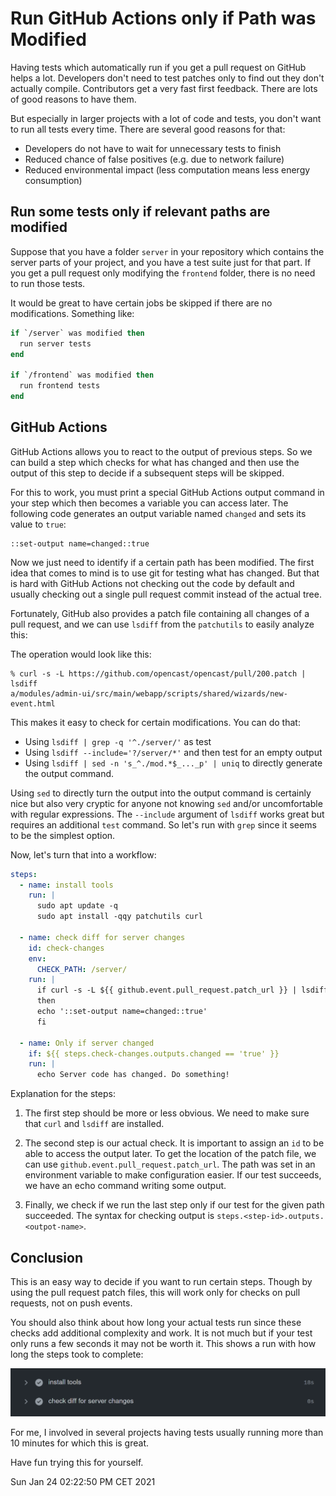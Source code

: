 Run GitHub Actions only if Path was Modified
============================================

Having tests which automatically run if you get a pull request on GitHub helps a lot.
Developers don't need to test patches only to find out they don't actually compile.
Contributors get a very fast first feedback.
There are lots of good reasons to have them.

But especially in larger projects with a lot of code and tests, you don't want to run all tests every time.
There are several good reasons for that:

- Developers do not have to wait for unnecessary tests to finish
- Reduced chance of false positives (e.g. due to network failure)
- Reduced environmental impact (less computation means less energy consumption)


Run some tests only if relevant paths are modified
--------------------------------------------------

Suppose that you have a folder `server` in your repository which contains the server parts of your project,
and you have a test suite just for that part.
If you get a pull request only modifying the `frontend` folder, there is no need to run those tests.

It would be great to have certain jobs be skipped if there are no modifications.
Something like:

```pascal
if `/server` was modified then
  run server tests
end

if `/frontend` was modified then
  run frontend tests
end
```


GitHub Actions
--------------

GitHub Actions allows you to react to the output of previous steps.
So we can build a step which checks for what has changed
and then use the output of this step to decide if a subsequent steps will be skipped.

For this to work, you must print a special GitHub Actions output command in your step which then becomes a variable you can access later.
The following code generates an output variable named `changed` and sets its value to `true`:

```
::set-output name=changed::true
```

Now we just need to identify if a certain path has been modified.
The first idea that comes to mind is to use git for testing what has changed.
But that is hard with GitHub Actions not checking out the code by default and usually checking out a single pull request commit instead of the actual tree.

Fortunately, GitHub also provides a patch file containing all changes of a pull request,
and we can use `lsdiff` from the `patchutils` to easily analyze this:

The operation would look like this:

```
% curl -s -L https://github.com/opencast/opencast/pull/200.patch | lsdiff
a/modules/admin-ui/src/main/webapp/scripts/shared/wizards/new-event.html
```

This makes it easy to check for certain modifications.
You can do that:

- Using `lsdiff | grep -q '^./server/'` as test
- Using `lsdiff --include='?/server/*'` and then test for an empty output
- Using `lsdiff | sed -n 's_^./mod.*$_..._p' | uniq` to directly generate the output command.

Using `sed` to directly turn the output into the output command is certainly nice but also very cryptic for anyone not knowing `sed` and/or uncomfortable with regular expressions.
The `--include` argument of `lsdiff` works great but requires an additional `test` command.
So let's run with `grep` since it seems to be the simplest option.

Now, let's turn that into a workflow:

```yml
steps:
  - name: install tools
    run: |
      sudo apt update -q
      sudo apt install -qqy patchutils curl

  - name: check diff for server changes
    id: check-changes
    env:
      CHECK_PATH: /server/
    run: |
      if curl -s -L ${{ github.event.pull_request.patch_url }} | lsdiff | grep -q "^.${CHECK_PATH}"
      then
      echo '::set-output name=changed::true'
      fi

  - name: Only if server changed
    if: ${{ steps.check-changes.outputs.changed == 'true' }}
    run: |
      echo Server code has changed. Do something!
```

Explanation for the steps:

1. The first step should be more or less obvious.
   We need to make sure that `curl` and `lsdiff` are installed.

2. The second step is our actual check.
   It is important to assign an `id` to be able to access the output later.
	To get the location of the patch file, we can use `github.event.pull_request.patch_url`.
	The path was set in an environment variable to make configuration easier.
	If our test succeeds, we have an echo command writing some output.

3. Finally, we check if we run the last step only if our test for the given path succeeded.
   The syntax for checking output is `steps.<step-id>.outputs.<outpot-name>`.


Conclusion
----------

This is an easy way to decide if you want to run certain steps.
Though by using the pull request patch files, this will work only for checks on pull requests, not on push events.

You should also think about how long your actual tests run since these checks add additional complexity and work.
It is not much but if your test only runs a few seconds it may not be worth it.
This shows a run with how long the steps took to complete:

![GitHub Actions run](test-duration.png)

For me, I involved in several projects having tests usually running more than 10 minutes for which this is great.

Have fun trying this for yourself.


<time>Sun Jan 24 02:22:50 PM CET 2021</time>
